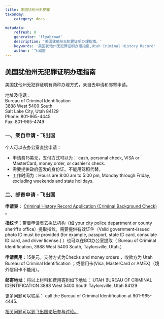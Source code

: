 ```yaml
---
title: 美国犹他州无犯罪
taxonomy:
    category: docs

metadata:
    refresh: 0
    generator: 'flyabroad'
    description: '美国犹他州无犯罪证明办理指南。'
    keywords: '美国犹他州无犯罪证明办理指南,Utah Criminal History Record'
    author: '飞出国'
---
```


## 美国犹他州无犯罪证明办理指南

美国犹他州无犯罪证明有两种办理方式，亲自去申请和邮寄申请。

地址及电话：  
Bureau of Criminal Identification  
3888 West 5400 South  
Salt Lake City, Utah 84129  
Phone: 801-965-4445  
Fax: 801-965-4749  

### 一、亲自申请 - 飞出国 ###

个人可以去办公室直接申请：

- 申请费15美元，支付方式可以为：  cash, personal check, VISA or MasterCard, money order, or cashier’s check.
- 需要提供政府签发的身份证。不能用驾照代替。
- 工作时间为：Hours are 8:00 am to 5:00 pm, Monday through Friday, excluding weekends and state holidays.

### 二、邮寄申请 - 飞出国 ###


**申请表**： [Criminal History Record Application (Criminal Background Check)](http://bci.utah.gov/criminal-records/criminal-records-forms/) 。
  
**指纹卡**：带着申请表去执法机构（如 your city police department or county sheriff’s office）提取指纹。需要提供有效证件（Valid government-issued photo ID must be provided (for example, passport, state ID card, consulate ID card, and driver license.) ）也可以在BCI办公室提取（ Bureau of Criminal Identification, 3888 West 5400 South, Taylorsville, Utah.）

**申请费用**：15美元。支付方式为Checks and money orders ，收款方为 Utah
Bureau of Criminal Identification ；或信用卡(Visa, MasterCard or AMEX)（境外信用卡不能用）。  

**邮寄地址**：将以上材料和费用寄到如下地址： 
UTAH BUREAU OF CRIMINAL IDENTIFICATION
3888 West 5400 South
Taylorsville, Utah 84129


更多问题可以联系： call the Bureau of Criminal Identification at 801-965-4445.


[相关问题可以到飞出国论坛参与讨论。](http://bbs.fcgvisa.com/t/17564?target=_blank)